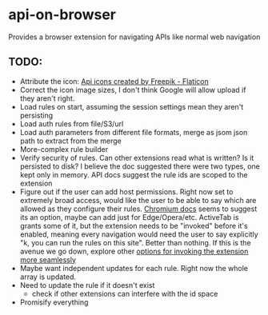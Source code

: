 # api-on-browser
Provides a browser extension for navigating APIs like normal web navigation

## TODO:
- Attribute the icon: <a href="https://www.flaticon.com/free-icons/api" title="api icons">Api icons created by Freepik - Flaticon</a>
- Correct the icon image sizes, I don't think Google will allow upload if they aren't right.
- Load rules on start, assuming the session settings mean they aren't persisting
- Load auth rules from file/S3/url
- Load auth parameters from different file formats, merge as jsom json path to extract from the merge
- More-complex rule builder
- Verify security of rules. Can other extensions read what is written? Is it persisted to disk? I believe the doc suggested there were two types, one kept only in memory. API docs suggest the rule ids are scoped to the extension
- Figure out if the user can add host permissions. Right now set to extremely broad access, would like the user to be able to say which are allowed as they configure their rules. [Chromium docs](https://chromium.googlesource.com/chromium/src/+/main/extensions/docs/permissions.md#Runtime-Host-Permissions) seems to suggest its an option, maybe can add just for Edge/Opera/etc. ActiveTab is grants some of it, but the extension needs to be "invoked" before it's enabled, meaning every navigation would need the user to say explicitly "k, you can run the rules on this site". Better than nothing. If this is the avenue we go down, explore other [options for invoking the extension more seamlessly](https://developer.chrome.com/docs/extensions/mv3/manifest/activeTab/#invoking-activeTab)
- Maybe want independent updates for each rule. Right now the whole array is updated. 
- Need to update the rule if it doesn't exist
    - check if other extensions can interfere with the id space
- Promisify everything
